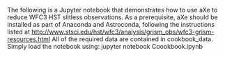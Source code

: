 The following is a Jupyter notebook that demonstrates how to use aXe to reduce WFC3 HST slitless observations. 
As a prerequisite, aXe should be installed as part of Anaconda and Astroconda, following the instructions listed at http://www.stsci.edu/hst/wfc3/analysis/grism_obs/wfc3-grism-resources.html
All of the required data are contained in cookbook_data. 
Simply load the notebook using:
jupyter notebook Coookbook.ipynb

